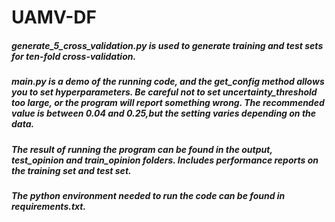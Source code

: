 # UAMV-DF

##### generate_5_cross_validation.py is used to generate training and test sets for ten-fold cross-validation.
##### main.py is a demo of the running code, and the get_config method allows you to set hyperparameters. Be careful not to set uncertainty_threshold too large, or the program will report something wrong. The recommended value is between 0.04 and 0.25,but the setting varies depending on the data.
##### The result of running the program can be found in the output, test_opinion and train_opinion folders. Includes performance reports on the training set and test set.
##### The python environment needed to run the code can be found in requirements.txt.


